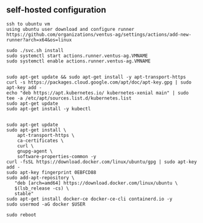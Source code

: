 ## self-hosted configuration

    ssh to ubuntu vm
    using ubuntu user download and configure runner
    https://github.com/organizations/ventus-ag/settings/actions/add-new-runner?arch=x64&os=linux

    sudo ./svc.sh install
    sudo systemctl start actions.runner.ventus-ag.VMNAME
    sudo systemctl enable actions.runner.ventus-ag.VMNAME
    
    
    sudo apt-get update && sudo apt-get install -y apt-transport-https
    curl -s https://packages.cloud.google.com/apt/doc/apt-key.gpg | sudo apt-key add -
    echo "deb https://apt.kubernetes.io/ kubernetes-xenial main" | sudo tee -a /etc/apt/sources.list.d/kubernetes.list
    sudo apt-get update
    sudo apt-get install -y kubectl
    
    
    sudo apt-get update
    sudo apt-get install \
        apt-transport-https \
        ca-certificates \
        curl \
        gnupg-agent \
        software-properties-common -y
    curl -fsSL https://download.docker.com/linux/ubuntu/gpg | sudo apt-key add -
    sudo apt-key fingerprint 0EBFCD88
    sudo add-apt-repository \
       "deb [arch=amd64] https://download.docker.com/linux/ubuntu \
       $(lsb_release -cs) \
       stable"
    sudo apt-get install docker-ce docker-ce-cli containerd.io -y
    sudo usermod -aG docker $USER
    
    sudo reboot
